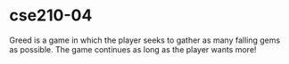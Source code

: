 # cse210-04
Greed is a game in which the player seeks to gather as many falling gems as possible. The game continues as long as the player wants more!

